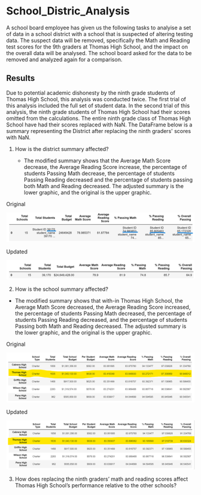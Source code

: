 # School_Distric_Analysis

A school board employee has given us the following tasks to analyise a set of data in a school district with a school that is suspected of altering testing data. The suspect data will be removed, specifically the Math and Reading test scores for the 9th graders at Thomas High School, and the impact on the overall data will be analysed. The school board asked for the data to be removed and analyzed again for a comparison. 


## Results

Due to potential academic dishonesty by the ninth grade students of Thomas High School, this analysis was conducted twice. The first trial of this analysis included the full set of student data. In the second trial of this analysis, the ninth grade students of Thomas High School had their scores omitted from the calculations. The entire ninth grade class of Thomas High School have had their scores replaced with NaN. The DataFrame below is a summary representing the District after replacing the ninth graders' scores with NaN.

1. How is the district summary affected?

   - The modified summary shows that the Average Math Score decrease, the Average Reading Score increase, the percentage of students Passing Math decrease, the percentage of students Passing Reading decreased and the percentage of students passing both Math and Reading decreased. The adjusted summary is the lower graphic, and the original is the upper graphic.
   
Original

![District_Summary_df_Original.png](District_Summary_df_Original.png)

Updated

![District_Summary_df_Updated.png](District_Summary_df_Updated.png)

2. How is the school summary affected?

  - The modified summary shows that with-in Thomas High School, the Average Math Score decreased, the Average Reading Score increased, the percentage of students Passing Math decreased, the percentage of students Passing Reading decreased, and the percentage of students Passing both Math and Reading decreased. The adjusted summary is the lower graphic, and the original is the upper graphic.

Original

![School_Summary_df_Original.png](School_Summary_df_Original.png)

Updated

![School_Summary_df_Updated.png](School_Summary_df_Updated.png)

3. How does replacing the ninth graders’ math and reading scores affect Thomas High School’s performance relative to the other schools?

